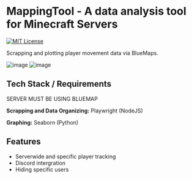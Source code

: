 
# MappingTool - A data analysis tool for Minecraft Servers
[![MIT License](https://img.shields.io/badge/License-MIT-green.svg)](https://choosealicense.com/licenses/mit/)


Scrapping and plotting player movement data via BlueMaps.

![image](https://github.com/user-attachments/assets/268bbed7-d757-48fb-a03c-daba2723e86a)
![image](https://github.com/user-attachments/assets/debf7b5e-55bf-45b2-8d76-5096d199fdd5)



## Tech Stack / Requirements

SERVER MUST BE USING BLUEMAP

**Scrapping and Data Organizing:** Playwright (NodeJS)

**Graphing:** Seaborn (Python)


## Features

- Serverwide and specific player tracking
- Discord intergration
- Hiding specific users


